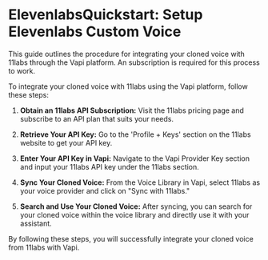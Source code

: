 # ElevenlabsQuickstart: Setup Elevenlabs Custom Voice

This guide outlines the procedure for integrating your cloned voice with 11labs through the Vapi platform.
An subscription is required for this process to work.

To integrate your cloned voice with 11labs using the Vapi platform, follow these steps:

1. **Obtain an 11labs API Subscription:** Visit the 11labs pricing page and subscribe to an API plan that suits your needs.

2. **Retrieve Your API Key:** Go to the 'Profile + Keys' section on the 11labs website to get your API key.

3. **Enter Your API Key in Vapi:** Navigate to the Vapi Provider Key section and input your 11labs API key under the 11labs section.

4. **Sync Your Cloned Voice:** From the Voice Library in Vapi, select 11labs as your voice provider and click on "Sync with 11labs."

5. **Search and Use Your Cloned Voice:** After syncing, you can search for your cloned voice within the voice library and directly use it with your assistant.

By following these steps, you will successfully integrate your cloned voice from 11labs with Vapi.
